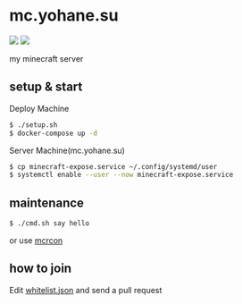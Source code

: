 # mc.yohane.su

![](https://github.com/sk2sat/mc.yohane.su/actions/workflows/build-image.yml/badge.svg?branch=main)
![](https://img.shields.io/docker/image-size/sksat/mc.yohane.su)

my minecraft server

## setup & start

Deploy Machine
```sh
$ ./setup.sh
$ docker-compose up -d
```

Server Machine(mc.yohane.su)
```sh
$ cp minecraft-expose.service ~/.config/systemd/user
$ systemctl enable --user --now minecraft-expose.service
```

## maintenance

```sh
$ ./cmd.sh say hello
```

or use [mcrcon](https://github.com/Tiiffi/mcrcon)

## how to join

Edit [whitelist.json](https://github.com/sksat/mc.yohane.su/blob/main/data/whitelist.json) and send a pull request
